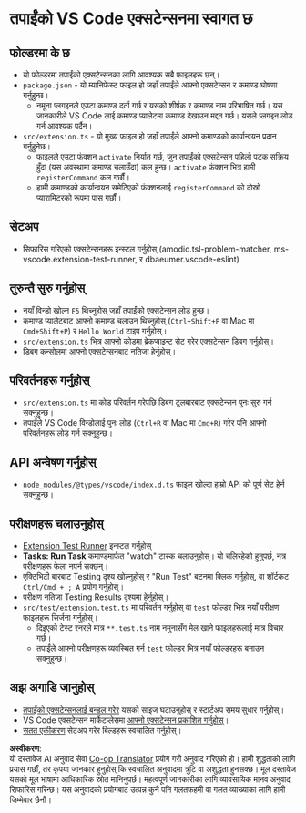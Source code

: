 <!--
CO_OP_TRANSLATOR_METADATA:
{
  "original_hash": "eae2c0ea18160a3e7a63ace7b53897d7",
  "translation_date": "2025-05-09T04:54:55+00:00",
  "source_file": "code/07.Lab/01/AIPC/extensions/phi3ext/vsc-extension-quickstart.md",
  "language_code": "ne"
}
-->
# तपाईंको VS Code एक्सटेन्सनमा स्वागत छ

## फोल्डरमा के छ

* यो फोल्डरमा तपाईंको एक्सटेन्सनका लागि आवश्यक सबै फाइलहरू छन्।
* `package.json` - यो म्यानिफेस्ट फाइल हो जहाँ तपाईंले आफ्नो एक्सटेन्सन र कमाण्ड घोषणा गर्नुहुन्छ।
  * नमूना प्लगइनले एउटा कमाण्ड दर्ता गर्छ र यसको शीर्षक र कमाण्ड नाम परिभाषित गर्छ। यस जानकारीले VS Code लाई कमाण्ड प्यालेटमा कमाण्ड देखाउन मद्दत गर्छ। यसले प्लगइन लोड गर्न आवश्यक पर्दैन।
* `src/extension.ts` - यो मुख्य फाइल हो जहाँ तपाईंले आफ्नो कमाण्डको कार्यान्वयन प्रदान गर्नुहुनेछ।
  * फाइलले एउटा फंक्शन `activate` निर्यात गर्छ, जुन तपाईंको एक्सटेन्सन पहिलो पटक सक्रिय हुँदा (यस अवस्थामा कमाण्ड चलाउँदा) कल हुन्छ। `activate` फंक्शन भित्र हामी `registerCommand` कल गर्छौं।
  * हामी कमाण्डको कार्यान्वयन समेटिएको फंक्शनलाई `registerCommand` को दोस्रो प्यारामिटरको रूपमा पास गर्छौं।

## सेटअप

* सिफारिस गरिएको एक्सटेन्सनहरू इन्स्टल गर्नुहोस् (amodio.tsl-problem-matcher, ms-vscode.extension-test-runner, र dbaeumer.vscode-eslint)

## तुरुन्तै सुरु गर्नुहोस्

* नयाँ विन्डो खोल्न `F5` थिच्नुहोस् जहाँ तपाईंको एक्सटेन्सन लोड हुन्छ।
* कमाण्ड प्यालेटबाट आफ्नो कमाण्ड चलाउन थिच्नुहोस् (`Ctrl+Shift+P` वा Mac मा `Cmd+Shift+P`) र `Hello World` टाइप गर्नुहोस्।
* `src/extension.ts` भित्र आफ्नो कोडमा ब्रेकप्वाइन्ट सेट गरेर एक्सटेन्सन डिबग गर्नुहोस्।
* डिबग कन्सोलमा आफ्नो एक्सटेन्सनबाट नतिजा हेर्नुहोस्।

## परिवर्तनहरू गर्नुहोस्

* `src/extension.ts` मा कोड परिवर्तन गरेपछि डिबग टूलबारबाट एक्सटेन्सन पुनः सुरु गर्न सक्नुहुन्छ।
* तपाईंले VS Code विन्डोलाई पुनः लोड (`Ctrl+R` वा Mac मा `Cmd+R`) गरेर पनि आफ्नो परिवर्तनहरू लोड गर्न सक्नुहुन्छ।

## API अन्वेषण गर्नुहोस्

* `node_modules/@types/vscode/index.d.ts` फाइल खोल्दा हाम्रो API को पूर्ण सेट हेर्न सक्नुहुन्छ।

## परीक्षणहरू चलाउनुहोस्

* [Extension Test Runner](https://marketplace.visualstudio.com/items?itemName=ms-vscode.extension-test-runner) इन्स्टल गर्नुहोस्
* **Tasks: Run Task** कमाण्डमार्फत "watch" टास्क चलाउनुहोस्। यो चलिरहेको हुनुपर्छ, नत्र परीक्षणहरू फेला नपर्न सक्छन्।
* एक्टिभिटी बारबाट Testing दृश्य खोल्नुहोस् र "Run Test" बटनमा क्लिक गर्नुहोस्, वा शॉर्टकट `Ctrl/Cmd + ; A` प्रयोग गर्नुहोस्।
* परीक्षण नतिजा Testing Results दृश्यमा हेर्नुहोस्।
* `src/test/extension.test.ts` मा परिवर्तन गर्नुहोस् वा `test` फोल्डर भित्र नयाँ परीक्षण फाइलहरू सिर्जना गर्नुहोस्।
  * दिइएको टेस्ट रनरले मात्र `**.test.ts` नाम नमुनासँग मेल खाने फाइलहरूलाई मात्र विचार गर्छ।
  * तपाईंले आफ्नो परीक्षणहरू व्यवस्थित गर्न `test` फोल्डर भित्र नयाँ फोल्डरहरू बनाउन सक्नुहुन्छ।

## अझ अगाडि जानुहोस्

* [तपाईंको एक्सटेन्सनलाई बन्डल गरेर](https://code.visualstudio.com/api/working-with-extensions/bundling-extension?WT.mc_id=aiml-137032-kinfeylo) यसको साइज घटाउनुहोस् र स्टार्टअप समय सुधार गर्नुहोस्।
* VS Code एक्सटेन्सन मार्केटप्लेसमा [आफ्नो एक्सटेन्सन प्रकाशित गर्नुहोस्](https://code.visualstudio.com/api/working-with-extensions/publishing-extension?WT.mc_id=aiml-137032-kinfeylo)।
* [सतत एकीकरण](https://code.visualstudio.com/api/working-with-extensions/continuous-integration?WT.mc_id=aiml-137032-kinfeylo) सेटअप गरेर बिल्डहरू स्वचालित गर्नुहोस्।

**अस्वीकरण**:  
यो दस्तावेज AI अनुवाद सेवा [Co-op Translator](https://github.com/Azure/co-op-translator) प्रयोग गरी अनुवाद गरिएको हो। हामी शुद्धताको लागि प्रयास गर्छौं, तर कृपया जानकार हुनुहोस् कि स्वचालित अनुवादमा त्रुटि वा अशुद्धता हुनसक्छ। मूल दस्तावेज यसको मूल भाषामा आधिकारिक स्रोत मानिनुपर्छ। महत्वपूर्ण जानकारीका लागि व्यावसायिक मानव अनुवाद सिफारिस गरिन्छ। यस अनुवादको प्रयोगबाट उत्पन्न कुनै पनि गलतफहमी वा गलत व्याख्याका लागि हामी जिम्मेवार छैनौं।